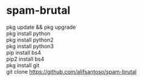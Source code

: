 # spam-brutal        

pkg update && pkg upgrade    
pkg install python    
pkg install python2        
pkg install python3           
pip install bs4                  
pip2 install bs4                  
pkg install git                 
git clone https://github.com/alifsantoso/spam-brutal 
     
